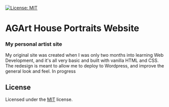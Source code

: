 [![License: MIT](https://img.shields.io/badge/License-MIT-yellow.svg)](https://opensource.org/licenses/MIT)

# AGArt House Portraits Website

### My personal artist site

My original site was created when I was only two months into learning Web Development, and it's all very basic and built with vanilla HTML and CSS. The redesign is meant to allow me to deploy to Wordpress, and improve the general look and feel. In progress

##

## License

Licensed under the [MIT](https://opensource.org/license/mit/) license.
